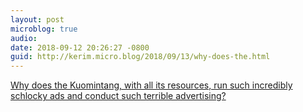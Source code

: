 ```yaml
---
layout: post
microblog: true
audio: 
date: 2018-09-12 20:26:27 -0800
guid: http://kerim.micro.blog/2018/09/13/why-does-the.html
---
```

[Why does the Kuomintang, with all its resources, run such incredibly schlocky ads and conduct such terrible advertising?](https://popula.com/2018/09/12/kuomintang-kitsch/)
